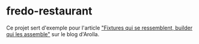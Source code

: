 # fredo-restaurant
Ce projet sert d'exemple pour l'article ["Fixtures qui se ressemblent, builder qui les assemble"](https://www.arolla.fr/blog/2023/04/fixtures-qui-se-ressemblent-builder-qui-les-assemble/) sur le blog d'Arolla.
